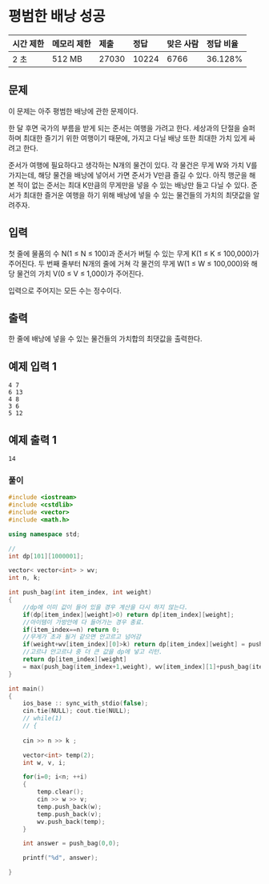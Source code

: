 # 평범한 배낭 성공



| 시간 제한 | 메모리 제한 | 제출  | 정답  | 맞은 사람 | 정답 비율 |
| :-------- | :---------- | :---- | :---- | :-------- | :-------- |
| 2 초      | 512 MB      | 27030 | 10224 | 6766      | 36.128%   |



## 문제

이 문제는 아주 평범한 배낭에 관한 문제이다.

한 달 후면 국가의 부름을 받게 되는 준서는 여행을 가려고 한다. 세상과의 단절을 슬퍼하며 최대한 즐기기 위한 여행이기 때문에, 가지고 다닐 배낭 또한 최대한 가치 있게 싸려고 한다.

준서가 여행에 필요하다고 생각하는 N개의 물건이 있다. 각 물건은 무게 W와 가치 V를 가지는데, 해당 물건을 배낭에 넣어서 가면 준서가 V만큼 즐길 수 있다. 아직 행군을 해본 적이 없는 준서는 최대 K만큼의 무게만을 넣을 수 있는 배낭만 들고 다닐 수 있다. 준서가 최대한 즐거운 여행을 하기 위해 배낭에 넣을 수 있는 물건들의 가치의 최댓값을 알려주자.



## 입력

첫 줄에 물품의 수 N(1 ≤ N ≤ 100)과 준서가 버틸 수 있는 무게 K(1 ≤ K ≤ 100,000)가 주어진다. 두 번째 줄부터 N개의 줄에 거쳐 각 물건의 무게 W(1 ≤ W ≤ 100,000)와 해당 물건의 가치 V(0 ≤ V ≤ 1,000)가 주어진다.

입력으로 주어지는 모든 수는 정수이다.



## 출력

한 줄에 배낭에 넣을 수 있는 물건들의 가치합의 최댓값을 출력한다.



## 예제 입력 1 

```
4 7
6 13
4 8
3 6
5 12
```

## 예제 출력 1

```
14
```



### 풀이 

```cpp
#include <iostream>
#include <cstdlib>
#include <vector>
#include <math.h>

using namespace std;

//
int dp[101][1000001];

vector< vector<int> > wv;
int n, k;

int push_bag(int item_index, int weight)
{
    //dp에 이미 값이 들어 있을 경우 계산을 다시 하지 않는다.
    if(dp[item_index][weight]>0) return dp[item_index][weight];
    //아이템이 가방안에 다 들어가는 경우 종료.
    if(item_index==n) return 0;
    //무게가 초과 될거 같으면 안고르고 넘어감
    if(weight+wv[item_index][0]>k) return dp[item_index][weight] = push_bag(item_index+1, weight);
    //고르냐 안고르냐 중 더 큰 값을 dp에 넣고 리턴.
    return dp[item_index][weight] 
    = max(push_bag(item_index+1,weight), wv[item_index][1]+push_bag(item_index+1, weight+wv[item_index][0])); 
}

int main()
{
    ios_base :: sync_with_stdio(false);
    cin.tie(NULL); cout.tie(NULL);
    // while(1)
    // {
  
    cin >> n >> k ;

    vector<int> temp(2);
    int w, v, i;

    for(i=0; i<n; ++i)
    {   
        temp.clear();
        cin >> w >> v;
        temp.push_back(w);
        temp.push_back(v);
        wv.push_back(temp);
    }

    int answer = push_bag(0,0);

    printf("%d", answer);

}
```

